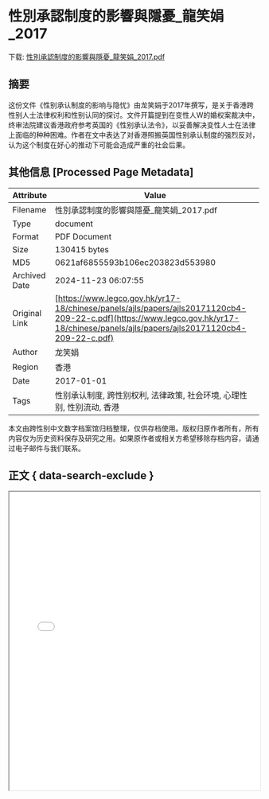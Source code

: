 # 性別承認制度的影響與隱憂_龍笑娟_2017

<!-- tcd_download_link -->
下载: <a href="../性別承認制度的影響與隱憂_龍笑娟_2017.pdf" download>性別承認制度的影響與隱憂_龍笑娟_2017.pdf</a>
<!-- tcd_download_link_end -->

## 摘要

<!-- tcd_abstract -->
这份文件《性别承认制度的影响与隐忧》由龙笑娟于2017年撰写，是关于香港跨性别人士法律权利和性别认同的探讨。文件开篇提到在变性人W的婚权案裁决中，终审法院建议香港政府参考英国的《性别承认法令》，以妥善解决变性人士在法律上面临的种种困难。作者在文中表达了对香港照搬英国性别承认制度的强烈反对，认为这个制度在好心的推动下可能会造成严重的社会后果。

<!-- tcd_abstract_end -->

## 其他信息 [Processed Page Metadata]

| Attribute       | Value                                  |
|-----------------|----------------------------------------|
| Filename        | 性別承認制度的影響與隱憂_龍笑娟_2017.pdf                             |
| Type            | document                                 |
| Format          | PDF Document                               |
| Size            | 130415 bytes                           |
| MD5             | 0621af6855593b106ec203823d553980                                  |
| Archived Date   | 2024-11-23 06:07:55                             |
| Original Link   | [https://www.legco.gov.hk/yr17-18/chinese/panels/ajls/papers/ajls20171120cb4-209-22-c.pdf](https://www.legco.gov.hk/yr17-18/chinese/panels/ajls/papers/ajls20171120cb4-209-22-c.pdf)                         |
| Author          | 龙笑娟                               |
| Region          | 香港                               |
| Date            | 2017-01-01                                 |
| Tags            | 性别承认制度, 跨性别权利, 法律政策, 社会环境, 心理性别, 性别流动, 香港                                 |

本文由跨性别中文数字档案馆归档整理，仅供存档使用。版权归原作者所有，所有内容仅为历史资料保存及研究之用。如果原作者或相关方希望移除存档内容，请通过电子邮件与我们联系。

## 正文 { data-search-exclude }

<!-- tcd_main_text -->
<iframe src="../性別承認制度的影響與隱憂_龍笑娟_2017.pdf" width="100%" height="600px">
    <p>无法显示PDF，请下载查看。</p>
</iframe>
<!-- tcd_main_text_end -->

